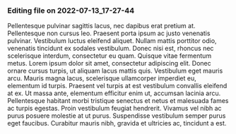 

### Editing file on 2022-07-13_17-27-44

Pellentesque pulvinar sagittis lacus, nec dapibus erat pretium at. Pellentesque non cursus leo. Praesent porta ipsum ac justo venenatis pulvinar. Vestibulum luctus eleifend aliquet. Nullam mattis porttitor odio, venenatis tincidunt ex sodales vestibulum. Donec nisi est, rhoncus nec scelerisque interdum, consectetur eu quam. Quisque vitae fermentum metus.
Lorem ipsum dolor sit amet, consectetur adipiscing elit. Donec ornare cursus turpis, ut aliquam lacus mattis quis. Vestibulum eget mauris arcu. Mauris magna lacus, scelerisque ullamcorper imperdiet eu, elementum id turpis. Praesent vel turpis at est vestibulum convallis eleifend at ex. Ut massa ante, elementum efficitur enim ut, accumsan lacinia arcu. Pellentesque habitant morbi tristique senectus et netus et malesuada fames ac turpis egestas. Proin vestibulum feugiat hendrerit. Vivamus vel nibh ac purus posuere molestie at ut purus. Suspendisse vestibulum semper purus eget faucibus. Curabitur mauris nibh, gravida et ultricies ac, tincidunt a est.


